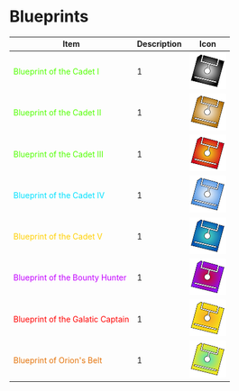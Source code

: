 # Blueprints

| Item | Description | Icon |
| ---- | --------------------- | -------------- |
| <span style='color:#51ff00'>Blueprint of the Cadet I</span> | 1 | <img width="65" src="media/blueprints/cadet1.svg" alt="Blueprint Cadet I Icon"></img>
| <span style='color:#51ff00'>Blueprint of the Cadet II</span> | 1 | <img width="65" src="media/blueprints/cadet2.svg" alt="Blueprint Cadet II Icon"></img>
| <span style='color:#51ff00'>Blueprint of the Cadet III</span> | 1 | <img width="65" src="media/blueprints/cadet3.svg" alt="Blueprint Cadet III Icon"></img>
| <span style='color:#00e1ff'>Blueprint of the Cadet IV</span> | 1 | <img width="65" src="media/blueprints/cadet4.svg" alt="Blueprint Cadet IV Icon"></img>
| <span style='color:#ffd000'>Blueprint of the Cadet V</span> | 1 | <img width="65" src="media/blueprints/cadet5.svg" alt="Blueprint Cadet V Icon"></img>
| <span style='color:#c300ff'>Blueprint of the Bounty Hunter</span> | 1 | <img width="65" src="media/blueprints/bountyHunter.svg" alt="Blueprint Bounty Hunter Icon"></img>
| <span style='color:red'>Blueprint of the Galatic Captain</span> | 1 | <img width="65" src="media/blueprints/galaticCaptain.svg" alt="Blueprint Galatic Captain Icon"></img>
| <span style='color:#e4740b'>Blueprint of Orion's Belt</span> | 1 | <img width="65" src="media/blueprints/orionsBelt.svg" alt="Blueprint Orion's Belt Icon"></img>